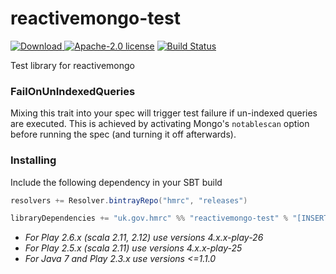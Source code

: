 # reactivemongo-test

[ ![Download](https://api.bintray.com/packages/hmrc/releases/reactivemongo-test/images/download.svg) ](https://bintray.com/hmrc/releases/reactivemongo-test/_latestVersion) [![Apache-2.0 license](http://img.shields.io/badge/license-Apache-brightgreen.svg)](http://www.apache.org/licenses/LICENSE-2.0.html)  [![Build Status](https://travis-ci.org/hmrc/reactivemongo-test.svg)](https://travis-ci.org/hmrc/reactivemongo-test)

Test library for reactivemongo

### FailOnUnIndexedQueries

Mixing this trait into your spec will trigger test failure if un-indexed queries are executed. This is achieved by activating Mongo's `notablescan`
option before running the spec (and turning it off afterwards).

### Installing

Include the following dependency in your SBT build

```scala
resolvers += Resolver.bintrayRepo("hmrc", "releases")

libraryDependencies += "uk.gov.hmrc" %% "reactivemongo-test" % "[INSERT_VERSION]"
```

* *For Play 2.6.x (scala 2.11, 2.12) use versions 4.x.x-play-26*
* *For Play 2.5.x (scala 2.11) use versions 4.x.x-play-25*
* *For Java 7 and Play 2.3.x use versions <=1.1.0*
